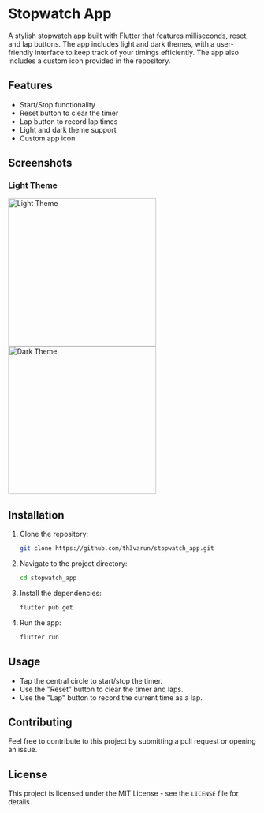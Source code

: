 # Stopwatch App

A stylish stopwatch app built with Flutter that features milliseconds, reset, and lap buttons. The app includes light and dark themes, with a user-friendly interface to keep track of your timings efficiently. The app also includes a custom icon provided in the repository.

## Features

- Start/Stop functionality
- Reset button to clear the timer
- Lap button to record lap times
- Light and dark theme support
- Custom app icon

## Screenshots

### Light Theme
<img src="light_theme.png" alt="Light Theme" width="300"/> <img src="dark_theme.png" alt="Dark Theme" width="300"/>

## Installation

1. Clone the repository:
   ```bash
   git clone https://github.com/th3varun/stopwatch_app.git
2. Navigate to the project directory:
   ```bash
   cd stopwatch_app
3. Install the dependencies:
   ```bash
   flutter pub get
4. Run the app:
   ```bash
   flutter run

## Usage

- Tap the central circle to start/stop the timer.
- Use the "Reset" button to clear the timer and laps.
- Use the "Lap" button to record the current time as a lap.

## Contributing

Feel free to contribute to this project by submitting a pull request or opening an issue.

## License

This project is licensed under the MIT License - see the `LICENSE` file for details.
